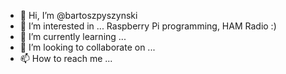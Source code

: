 - 👋 Hi, I’m @bartoszpyszynski
- 👀 I’m interested in ... Raspberry Pi programming, HAM Radio :)
- 🌱 I’m currently learning ...
- 💞️ I’m looking to collaborate on ...
- 📫 How to reach me ...

<!---
bartoszpyszynski/bartoszpyszynski is a ✨ special ✨ repository because its `README.md` (this file) appears on your GitHub profile.
You can click the Preview link to take a look at your changes.
--->
